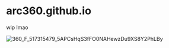 # arc360.github.io

wip lmao

![360_F_517315479_5APCsHqS3fFO0NAHewzDu9XS8Y2PhLBy](https://github.com/arc360alt/arc360.github.io/assets/155182753/e4dd01bf-d643-4cd9-917c-669af0acab49)
